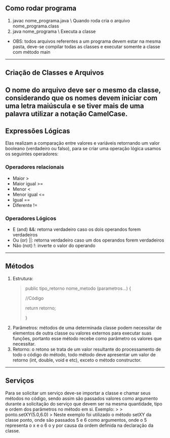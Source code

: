 ## Como rodar programa
1. javac nome_programa.java \\ Quando roda cria o arquivo nome_programa.class
2. java nome_programa \\ Executa a classe
* OBS: todos arquivos referentes a um programa devem estar na mesma pasta, deve-se compilar todas as classes e executar somente a classe com método main
---
## Criação de Classes e Arquivos
O nome do arquivo deve ser o mesmo da classe, considerando que os nomes devem iniciar com uma letra maiúscula e se tiver mais de uma palavra utilizar a notação CamelCase.
---
## Expressões Lógicas
Elas realizam a comparação entre valores e variáveis retornando um valor booleano (verdadeiro ou falso), para se criar uma operação lógica usamos os seguintes operadores:
### Operadores relacionais
* Maior >
* Maior igual >=
* Menor <
* Menor igual <=
* Igual ==
* Diferente !=
### Operadores Lógicos
* E (and) &&: retorna verdadeiro caso os dois operandos forem verdadeiros
* Ou (or) ||: retorna verdadeiro caso um dos operandos forem verdadeiros
* Não (not) !: inverte o valor do operando
---
## Métodos
1. Estrutura:
    > public tipo_retorno nome_metodo (parametros...) {
    >
    >   //Código
    >
    >   return retorno;
    >
    > }
2. Parâmetros: métodos de uma determinada classe podem necessitar de elementos de outra classe ou valores externos para executar suas funções, portanto esse método recebe como parâmetro os valores que necessitar.
3. Retorno: o retono se trata de um valor resultante do processamento de todo o código do método, todo método deve apresentar um valor de retorno (int, double, void e etc), exceto o método constructor.
---
## Serviços
Para se solicitar um serviço deve-se importar a classe e chamar seus métodos no código, sendo assim são passados valores como argumento durante a solicitação do serviço que devem ser na mesma quantidade, tipo e ordem dos parâmetros no método em si. Exemplo:
    >
    >   ponto.setXY(5.0,6.0)
    >
Neste exemplo foi utilizado o método setXY da classe ponto, onde são passados 5 e 6 como argumentos, onde o 5 representa o x e o 6 o y por causa da ordem definida na declaração da classe.